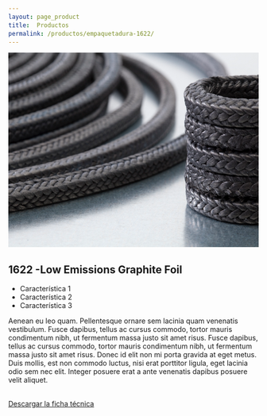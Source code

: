 ```yaml
---
layout: page_product
title:  Productos
permalink: /productos/empaquetadura-1622/
---
```


<div class="productos row">
  <div class="col-sm-4">
    <div class="section-content">
      <img src="/assets/images/productos/thumbs/empaquetaduras.png" alt="">
    </div>
  </div>
  <div class="col-sm-8">
    <div class="section-content">
      <h2 class="block-title">1622 -Low Emissions Graphite Foil</h2>
      <div class="block-sm">
        <ul class="lead">
          <li>Característica 1</li>
          <li>Característica 2</li>
          <li>Característica 3</li>
        </ul>
        <p>Aenean eu leo quam. Pellentesque ornare sem lacinia quam venenatis vestibulum. Fusce dapibus, tellus ac cursus commodo, tortor mauris condimentum nibh, ut fermentum massa justo sit amet risus. Fusce dapibus, tellus ac cursus commodo, tortor mauris condimentum nibh, ut fermentum massa justo sit amet risus. Donec id elit non mi porta gravida at eget metus. Duis mollis, est non commodo luctus, nisi erat porttitor ligula, eget lacinia odio sem nec elit. Integer posuere erat a ante venenatis dapibus posuere velit aliquet.</p>
        <br>
        <a href="#" class="btn btn-primary btn-lg">Descargar la ficha técnica</a>
      </div>
    </div>
  </div>
</div>
